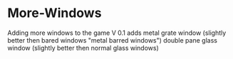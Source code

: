 # More-Windows
Adding more windows to the game
V 0.1 
adds 
metal grate window (slightly better then bared windows "metal barred windows") 
double pane glass window (slightly better then normal glass windows)

